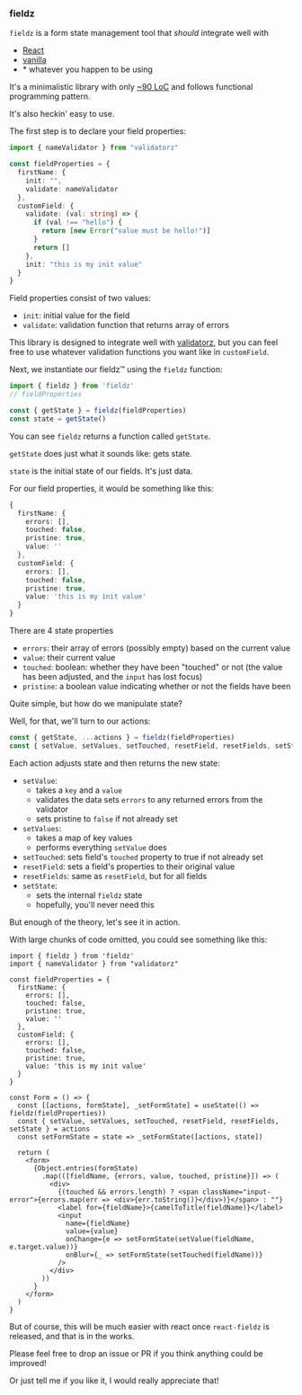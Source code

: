 ### fieldz

`fieldz` is a form state management tool that *should* integrate well with
* [React](https://reactjs.org/)
* [vanilla](http://vanilla-js.com/)
* \* whatever you happen to be using

It's a minimalistic library with only [~90 LoC](lib.ts) and follows functional programming pattern.

It's also heckin' easy to use.

The first step is to declare your field properties:

```ts
import { nameValidator } from "validatorz"

const fieldProperties = {
  firstName: {
    init: "",
    validate: nameValidator
  },
  customField: {
    validate: (val: string) => {
      if (val !== "hello") {
        return [new Error("value must be hello!")]
      }
      return []
    },
    init: "this is my init value"
  }
}
```

Field properties consist of two values:

* `init`: initial value for the field
* `validate`: validation function that returns array of errors

This library is designed to integrate well with [validatorz](https://npmjs.com/validatorz),
but you can feel free to use whatever validation functions you want like in `customField`.

Next, we instantiate our fieldz™ using the `fieldz` function:
```ts
import { fieldz } from 'fieldz'
// fieldProperties

const { getState } = fieldz(fieldProperties)
const state = getState()
```

You can see `fieldz` returns a function called `getState`.

`getState` does just what it sounds like: gets state.

`state` is the initial state of our fields. It's just data.

For our field properties, it would be something like this:

```ts
{
  firstName: {
    errors: [],
    touched: false,
    pristine: true,
    value: ''
  },
  customField: {
    errors: [],
    touched: false,
    pristine: true,
    value: 'this is my init value'
  }
}
```

There are 4 state properties

* `errors`: their array of errors (possibly empty) based on the current value
* `value`: their current value
* `touched`: boolean: whether they have been "touched" or not (the value has been adjusted, and the `input` has lost focus)
* `pristine`: a boolean value indicating whether or not the fields have been

Quite simple, but how do we manipulate state?

Well, for that, we'll turn to our actions:

```ts
const { getState, ...actions } = fieldz(fieldProperties)
const { setValue, setValues, setTouched, resetField, resetFields, setState } = actions
```

Each action adjusts state and then returns the new state:

* `setValue`:
  * takes a `key` and a `value`
  * validates the data sets `errors` to any returned errors from the validator
  * sets pristine to `false` if not already set
* `setValues`:
  * takes a map of key values
  * performs everything `setValue` does
* `setTouched`: sets field's `touched` property to true if not already set
* `resetField`: sets a field's properties to their original value
* `resetFields`: same as `resetField`, but for all fields
* `setState`:
  * sets the internal `fieldz` state
  * hopefully, you'll never need this

But enough of the theory, let's see it in action.

With large chunks of code omitted, you could see something like this:

```tsx
import { fieldz } from 'fieldz'
import { nameValidator } from "validatorz"

const fieldProperties = {
  firstName: {
    errors: [],
    touched: false,
    pristine: true,
    value: ''
  },
  customField: {
    errors: [],
    touched: false,
    pristine: true,
    value: 'this is my init value'
  }
}

const Form = () => {
  const [[actions, formState], _setFormState] = useState(() => fieldz(fieldProperties))
  const { setValue, setValues, setTouched, resetField, resetFields, setState } = actions
  const setFormState = state => _setFormState([actions, state])

  return (
    <form>
      {Object.entries(formState)
        .map(([fieldName, {errors, value, touched, pristine}]) => (
          <div>
            {(touched && errors.length) ? <span className="input-error">{errors.map(err => <div>{err.toString()}</div>)}</span> : ""}
            <label for={fieldName}>{camelToTitle(fieldName)}</label>
            <input
              name={fieldName}
              value={value}
              onChange={e => setFormState(setValue(fieldName, e.target.value))}
              onBlur={_ => setFormState(setTouched(fieldName))}
            />
          </div>
        ))
      }
    </form>
  )
}
```

But of course, this will be much easier with react once `react-fieldz` is released, and that is in the works.

Please feel free to drop an issue or PR if you think anything could be improved!

Or just tell me if you like it, I would really appreciate that!